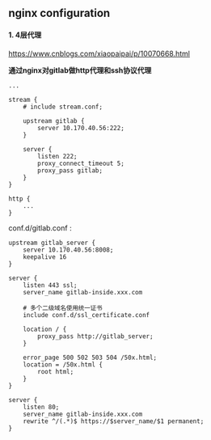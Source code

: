 ## nginx configuration

#### 1. 4层代理

https://www.cnblogs.com/xiaopaipai/p/10070668.html



**通过nginx对gitlab做http代理和ssh协议代理**

```nginx
...

stream {
    # include stream.conf;
  
    upstream gitlab {
        server 10.170.40.56:222;
    }
    
    server {
        listen 222;
        proxy_connect_timeout 5;
        proxy_pass gitlab;
    }
}

http {
    ...
}
```



conf.d/gitlab.conf :

```nginx
upstream gitlab_server {
    server 10.170.40.56:8008;
    keepalive 16
}

server {
    listen 443 ssl;
    server_name gitlab-inside.xxx.com
    
    # 多个二级域名使用统一证书
    include conf.d/ssl_certificate.conf
    
    location / {
        proxy_pass http://gitlab_server;
    }
    
    error_page 500 502 503 504 /50x.html;
    location = /50x.html {
        root html;
    }
}

server {
    listen 80;
    server_name gitlab-inside.xxx.com
    rewrite ^/(.*)$ https://$server_name/$1 permanent;
}
```

